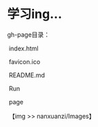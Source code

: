 # 学习ing...

gh-page目录：

​	index.html

​	favicon.ico

​	README.md

​	Run

​	page

​	【img >> nanxuanzi/Images】